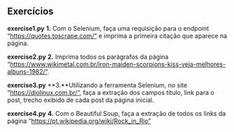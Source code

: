 ## Exercícios

**exercise1.py**
**1.** Com o Selenium, faça uma requisição para o endpoint “https://quotes.toscrape.com/“ e imprima a primeira citação que aparece na página.

**exercise2.py**
**2.** Imprima todos os parágrafos da página “https://www.wikimetal.com.br/iron-maiden-scorpions-kiss-veja-melhores-albuns-1982/“.

**exercise3.py**
**3.**Utilizando a ferramenta Selenium, no site “https://diolinux.com.br/“, faça a extração dos campos título, link para o post, trecho exibido de cada post da página inicial.

**exercise4.py**
**4.** Com o Beautiful Soup, faça a extração de todos os links da página “https://pt.wikipedia.org/wiki/Rock_in_Rio”